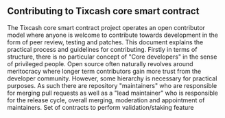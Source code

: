 ## Contributing to Tixcash core smart contract
The Tixcash core smart contract project operates an open contributor model where anyone is welcome to contribute towards development in the form of peer review, testing and patches. This document explains the practical process and guidelines for contributing.
Firstly in terms of structure, there is no particular concept of "Core developers" in the sense of privileged people. Open source often naturally revolves around meritocracy where longer term contributors gain more trust from the developer community. However, some hierarchy is necessary for practical purposes. As such there are repository "maintainers" who are responsible for merging pull requests as well as a "lead maintainer" who is responsible for the release cycle, overall merging, moderation and appointment of maintainers.
Set of contracts to perform validation/staking feature
